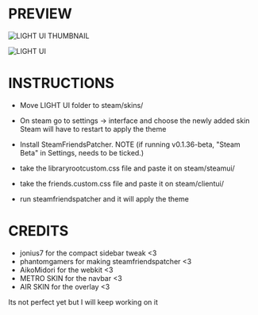 # PREVIEW
![LIGHT UI THUMBNAIL](https://i.imgur.com/5iDtcYW.png)

![LIGHT UI](https://media.giphy.com/media/VGJmShrCh3vTgJhjKc/giphy.gif)
# INSTRUCTIONS
* Move LIGHT UI folder to steam/skins/

* On steam go to settings -> interface and choose the newly added skin
Steam will have to restart to apply the theme

* Install SteamFriendsPatcher. NOTE (if running v0.1.36-beta, "Steam Beta" in Settings, needs to be ticked.) 

* take the libraryrootcustom.css file and paste it on steam/steamui/
* take the friends.custom.css file and paste it on steam/clientui/
* run steamfriendspatcher and it will apply the theme

# CREDITS
* jonius7 for the compact sidebar tweak <3
* phantomgamers for making steamfriendspatcher <3
* AikoMidori for the webkit <3
* METRO SKIN for the navbar <3
* AIR SKIN for the overlay <3


Its not perfect yet but I will keep working on it
